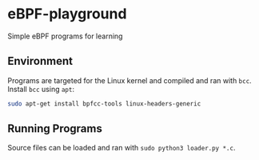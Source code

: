 # eBPF-playground
Simple eBPF programs for learning

## Environment
Programs are targeted for the Linux kernel and compiled and ran with `bcc`. Install `bcc` using `apt`:
```sh
sudo apt-get install bpfcc-tools linux-headers-generic
```

## Running Programs
Source files can be loaded and ran with `sudo python3 loader.py *.c`.

